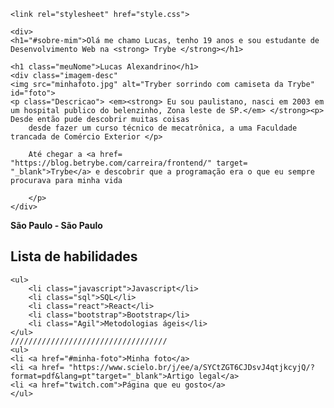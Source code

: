 <!DOCTYPE html>
<html lang="pt-br">

<head>
    <meta charset="UTF-8">
    <meta http-equiv="X-UA-Compatible" content="IE=edge">
    <meta name="viewport" content="width=device-width, initial-scale=1.0">
    <title>Portfólio Web Lucas Alexandrino</title>
    
    <link rel="stylesheet" href="style.css">
    
   
</head>

<body>

    <div>
    <h1="#sobre-mim">Olá me chamo Lucas, tenho 19 anos e sou estudante de Desenvolvimento Web na <strong> Trybe </strong></h1>

    <h1 class="meuNome">Lucas Alexandrino</h1>
    <div class="imagem-desc"
    <img src="minhafoto.jpg" alt="Tryber sorrindo com camiseta da Trybe" id="foto">
    <p class="Descricao"> <em><strong> Eu sou paulistano, nasci em 2003 em um hospital publico do belenzinho, Zona leste de SP.</em> </strong><p> Desde então pude descobrir muitas coisas
        desde fazer um curso técnico de mecatrônica, a uma Faculdade trancada de Comércio Exterior </p>

        Até chegar a <a href= "https://blog.betrybe.com/carreira/frontend/" target= "_blank">Trybe</a> e descobrir que a programação era o que eu sempre procurava para minha vida

        </p>
    </div>
   </div>  
    <p class="resido"><strong>São Paulo - São Paulo</strong></p>
    <h2>Lista de habilidades</h2>
    

    <ul>
        <li class="javascript">Javascript</li>
        <li class="sql">SQL</li>
        <li class="react">React</li>
        <li class="bootstrap">Bootstrap</li>
        <li class="Agil">Metodologias ágeis</li>
    </ul>
    ///////////////////////////////////
    <ul>
    <li <a href="#minha-foto">Minha foto</a>
    <li <a href= "https://www.scielo.br/j/ee/a/SYCtZGT6CJDsvJ4qtjkcyjQ/?format=pdf&lang=pt"target="_blank">Artigo legal</a>
    <li <a href="twitch.com">Página que eu gosto</a>
    </ul>

</body>

</html>
